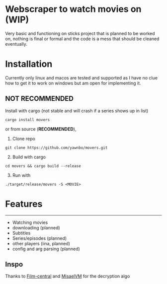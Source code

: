 # Webscraper to watch movies on (WIP)
Very basic and functioning on sticks project that is planned to be worked on, nothing is final or formal and the code is a mess that should be cleaned eventually.

# Installation
Currently only linux and macos are tested and supported as I have no clue how to get it to work on windows but am open for implementing it.

## NOT RECOMMENDED 

Install with cargo (not stable and will crash if a series shows up in list)
```
cargo install movers
```
or from source (**RECOMMENDED**),  
1. Clone repo
```
git clone https://github.com/yawnbo/movers.git
```
2. Build with cargo
```
cd movers && cargo build --release
```
3. Run with 
```
./target/release/movers -S <MOVIE>
```

# Features
---
- Watching movies
- downloading (planned)
- Subtitles
- Series/episodes (planned)
- other players (iina, planned)
- config and arg parsing (planned)
## Inspo
Thanks to [Film-central](https://github.com/JDALab/film-central) and [MisaelVM](https://github.com/MisaelVM) for the decryption algo
